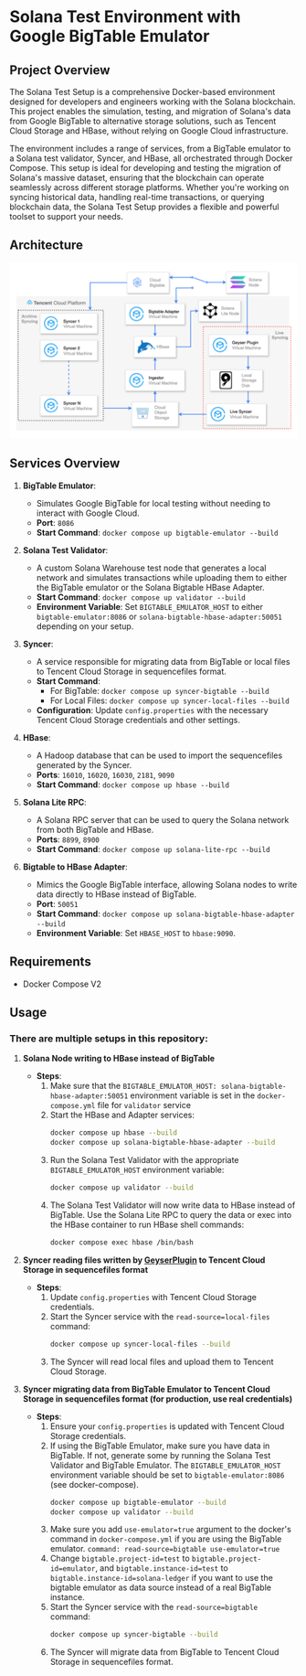 # Solana Test Environment with Google BigTable Emulator

## Project Overview

The Solana Test Setup is a comprehensive Docker-based environment designed for developers and engineers working with the Solana blockchain. This project enables the simulation, testing, and migration of Solana's data from Google BigTable to alternative storage solutions, such as Tencent Cloud Storage and HBase, without relying on Google Cloud infrastructure.

The environment includes a range of services, from a BigTable emulator to a Solana test validator, Syncer, and HBase, all orchestrated through Docker Compose. This setup is ideal for developing and testing the migration of Solana's massive dataset, ensuring that the blockchain can operate seamlessly across different storage platforms. Whether you're working on syncing historical data, handling real-time transactions, or querying blockchain data, the Solana Test Setup provides a flexible and powerful toolset to support your needs.

## Architecture
![Solana Syncer Architecture](https://github.com/bwarelabs/solana-test-setup/blob/cleanup/solana-syncing-architecture.png?raw=true)

## Services Overview

1. **BigTable Emulator**:
    - Simulates Google BigTable for local testing without needing to interact with Google Cloud.
    - **Port**: `8086`
    - **Start Command**: `docker compose up bigtable-emulator --build`

2. **Solana Test Validator**:
    - A custom Solana Warehouse test node that generates a local network and simulates transactions while uploading them to either the BigTable emulator or the Solana Bigtable HBase Adapter.
    - **Start Command**: `docker compose up validator --build`
    - **Environment Variable**: Set `BIGTABLE_EMULATOR_HOST` to either `bigtable-emulator:8086` or `solana-bigtable-hbase-adapter:50051` depending on your setup.

3. **Syncer**:
    - A service responsible for migrating data from BigTable or local files to Tencent Cloud Storage in sequencefiles format.
    - **Start Command**:
        - For BigTable: `docker compose up syncer-bigtable --build`
        - For Local Files: `docker compose up syncer-local-files --build`
    - **Configuration**: Update `config.properties` with the necessary Tencent Cloud Storage credentials and other settings.

4. **HBase**:
    - A Hadoop database that can be used to import the sequencefiles generated by the Syncer.
    - **Ports**: `16010`, `16020`, `16030`, `2181`, `9090`
    - **Start Command**: `docker compose up hbase --build`

5. **Solana Lite RPC**:
    - A Solana RPC server that can be used to query the Solana network from both BigTable and HBase.
    - **Ports**: `8899`, `8900`
    - **Start Command**: `docker compose up solana-lite-rpc --build`

6. **Bigtable to HBase Adapter**:
    - Mimics the Google BigTable interface, allowing Solana nodes to write data directly to HBase instead of BigTable.
    - **Port**: `50051`
    - **Start Command**: `docker compose up solana-bigtable-hbase-adapter --build`
    - **Environment Variable**: Set `HBASE_HOST` to `hbase:9090`.

## Requirements
- Docker Compose V2

## Usage

### There are multiple setups in this repository:

1. **Solana Node writing to HBase instead of BigTable**
    - **Steps**:
        1. Make sure that the `BIGTABLE_EMULATOR_HOST: solana-bigtable-hbase-adapter:50051` environment variable is set in the `docker-compose.yml` file for `validator` service
        2. Start the HBase and Adapter services:
           ```bash
           docker compose up hbase --build
           docker compose up solana-bigtable-hbase-adapter --build
           ```
        3. Run the Solana Test Validator with the appropriate `BIGTABLE_EMULATOR_HOST` environment variable:
           ```bash
           docker compose up validator --build
           ```
        4. The Solana Test Validator will now write data to HBase instead of BigTable. Use the Solana Lite RPC to query the data or exec into the HBase container to run HBase shell commands:
           ```bash
           docker compose exec hbase /bin/bash
           ```

2. **Syncer reading files written by [GeyserPlugin](https://github.com/bwarelabs/solana-cos-plugin) to Tencent Cloud Storage in sequencefiles format**
    - **Steps**:
        1. Update `config.properties` with Tencent Cloud Storage credentials.
        2. Start the Syncer service with the `read-source=local-files` command:
           ```bash
           docker compose up syncer-local-files --build
           ```
        3. The Syncer will read local files and upload them to Tencent Cloud Storage.

3. **Syncer migrating data from BigTable Emulator to Tencent Cloud Storage in sequencefiles format (for production, use real credentials)**  
    - **Steps**:
        1. Ensure your `config.properties` is updated with Tencent Cloud Storage credentials.
        2. If using the BigTable Emulator, make sure you have data in BigTable. If not, generate some by running the Solana Test Validator and BigTable Emulator. The `BIGTABLE_EMULATOR_HOST` environment variable should be set to `bigtable-emulator:8086` (see docker-compose).
           ```bash
           docker compose up bigtable-emulator --build
           docker compose up validator --build
           ```
        3. Make sure you add `use-emulator=true` argument to the docker's command in `docker-compose.yml` if you are using the BigTable emulator. `command: read-source=bigtable use-emulator=true`
        4. Change `bigtable.project-id=test` to `bigtable.project-id=emulator`, and `bigtable.instance-id=test` to `bigtable.instance-id=solana-ledger` if you want to use the bigtable emulator as data source instead of a real BigTable instance.
        5. Start the Syncer service with the `read-source=bigtable` command:
           ```bash
           docker compose up syncer-bigtable --build
           ```
        6. The Syncer will migrate data from BigTable to Tencent Cloud Storage in sequencefiles format.

